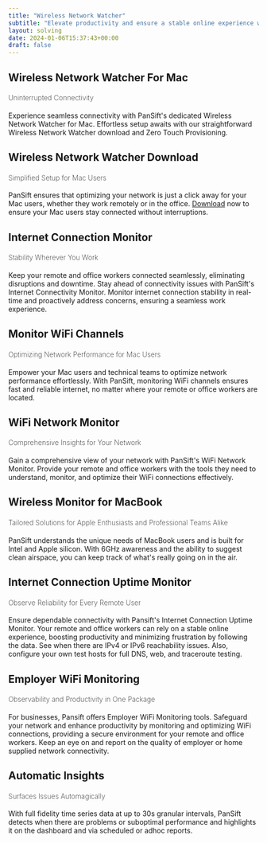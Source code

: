 ```yaml
---
title: "Wireless Network Watcher"
subtitle: "Elevate productivity and ensure a stable online experience with PanSift's advanced tools for wireless network monitoring on Apple Macs."
layout: solving
date: 2024-01-06T15:37:43+00:00
draft: false
---
```

<style>
h4 {
font-weight: 200;
}
</style>


## Wireless Network Watcher For Mac
#### Uninterrupted Connectivity

Experience seamless connectivity with PanSift's dedicated Wireless Network Watcher for Mac. Effortless setup awaits with our straightforward Wireless Network Watcher download and Zero Touch Provisioning. 

## Wireless Network Watcher Download
#### Simplified Setup for Mac Users

PanSift ensures that optimizing your network is just a click away for your Mac users, whether they work remotely or in the office. [Download](/dl/latest_pkg/) now to ensure your Mac users stay connected without interruptions.

## Internet Connection Monitor
#### Stability Wherever You Work

Keep your remote and office workers connected seamlessly, eliminating disruptions and downtime. Stay ahead of connectivity issues with PanSift's Internet Connectivity Monitor. Monitor internet connection stability in real-time and proactively address concerns, ensuring a seamless work experience.

## Monitor WiFi Channels
#### Optimizing Network Performance for Mac Users

Empower your Mac users and technical teams to optimize network performance effortlessly. With PanSift, monitoring WiFi channels ensures fast and reliable internet, no matter where your remote or office workers are located.

## WiFi Network Monitor
#### Comprehensive Insights for Your Network

Gain a comprehensive view of your network with PanSift's WiFi Network Monitor. Provide your remote and office workers with the tools they need to understand, monitor, and optimize their WiFi connections effectively.

## Wireless Monitor for MacBook
#### Tailored Solutions for Apple Enthusiasts and Professional Teams Alike

PanSift understands the unique needs of MacBook users and is built for Intel and Apple silicon. With 6GHz awareness and the ability to suggest clean airspace, you can keep track of what's really going on in the air.

## Internet Connection Uptime Monitor
#### Observe Reliability for Every Remote User

Ensure dependable connectivity with Pansift's Internet Connection Uptime Monitor. Your remote and office workers can rely on a stable online experience, boosting productivity and minimizing frustration by following the data. See when there are IPv4 or IPv6 reachability issues. Also, configure your own test hosts for full DNS, web, and traceroute testing.

## Employer WiFi Monitoring
#### Observability and Productivity in One Package

For businesses, Pansift offers Employer WiFi Monitoring tools. Safeguard your network and enhance productivity by monitoring and optimizing WiFi connections, providing a secure environment for your remote and office workers. Keep an eye on and report on the quality of employer or home supplied network connectivity. 

## Automatic Insights
#### Surfaces Issues Automagically

With full fidelity time series data at up to 30s granular intervals, PanSift detects when there are problems or suboptimal performance and highlights it on the dashboard and via scheduled or adhoc reports.
